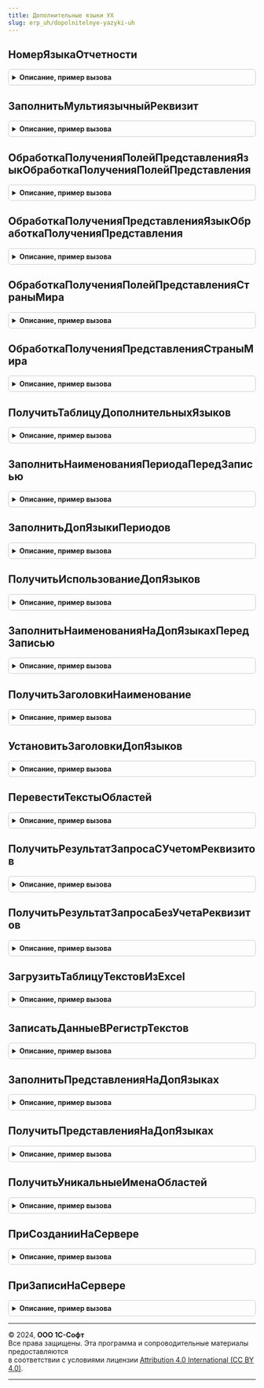 ```yaml
---
title: Дополнительные языки УХ
slug: erp_uh/dopolnitelnye-yazyki-uh
---
```



## НомерЯзыкаОтчетности
<details style="margin: 1em 0; padding: 0.5em; border: 1px solid #ccc; border-radius: 6px;">

<summary style="font-weight: bold; cursor: pointer;">Описание, пример вызова</summary>

```bsl

Функция НомерЯзыкаОтчетности() Экспорт
```

Пример вызова
```bsl
Результат = ДополнительныеЯзыкиУХ.НомерЯзыкаОтчетности() 
```
</details>

## ЗаполнитьМультиязычныйРеквизит
<details style="margin: 1em 0; padding: 0.5em; border: 1px solid #ccc; border-radius: 6px;">

<summary style="font-weight: bold; cursor: pointer;">Описание, пример вызова</summary>

```bsl

// Для вызова из обработчика ПриНачальномЗаполненииЭлементов.
// Заполняет колонки с именами ИмяРеквизита_<КодЯзыка> текстовыми значениями для указанных кодов языков.
//
// Параметры:
//  Элемент        - СтрокаТаблицыЗначений - заполняемая строка таблицы. С колонками ИмяРеквизита_КодЯзыка.
//  ИмяРеквизита   - Строка -  имя реквизита. Например, "Наименование"
//  ИсходнаяСтрока - Строка - строка в формате НСтр. Например, "ru = 'Сообщение на русском'; en = 'English message'".
//  КодыЯзыков     - Массив - коды языков, на которых нужно заполнить строки.
//
// Пример:
//
//  МультиязычностьСервер.ЗаполнитьМультиязычныйРеквизит(Элемент, "Наименование", "ru = 'Сообщение на русском'; en =
//  'English message'", КодыЯзыков);
//
Процедура ЗаполнитьМультиязычныйРеквизит(Элемент, ИмяРеквизита, ИсходнаяСтрока, КодыЯзыков = Неопределено) Экспорт
```

Пример вызова
```bsl
ДополнительныеЯзыкиУХ.ЗаполнитьМультиязычныйРеквизит(Элемент, ИмяРеквизита, ИсходнаяСтрока, КодыЯзыков);
```
</details>

## ОбработкаПолученияПолейПредставленияЯзыкОбработкаПолученияПолейПредставления
<details style="margin: 1em 0; padding: 0.5em; border: 1px solid #ccc; border-radius: 6px;">

<summary style="font-weight: bold; cursor: pointer;">Описание, пример вызова</summary>

```bsl

Процедура ОбработкаПолученияПолейПредставленияЯзыкОбработкаПолученияПолейПредставления(Источник, Поля, СтандартнаяОбработка) Экспорт
```

Пример вызова
```bsl
ДополнительныеЯзыкиУХ.ОбработкаПолученияПолейПредставленияЯзыкОбработкаПолученияПолейПредставления(Источник, Поля, СтандартнаяОбработка) 
```
</details>

## ОбработкаПолученияПредставленияЯзыкОбработкаПолученияПредставления
<details style="margin: 1em 0; padding: 0.5em; border: 1px solid #ccc; border-radius: 6px;">

<summary style="font-weight: bold; cursor: pointer;">Описание, пример вызова</summary>

```bsl

Процедура ОбработкаПолученияПредставленияЯзыкОбработкаПолученияПредставления(Источник, Данные, Представление, СтандартнаяОбработка) Экспорт
```

Пример вызова
```bsl
ДополнительныеЯзыкиУХ.ОбработкаПолученияПредставленияЯзыкОбработкаПолученияПредставления(Источник, Данные, Представление, СтандартнаяОбработка) 
```
</details>

## ОбработкаПолученияПолейПредставленияСтраныМира
<details style="margin: 1em 0; padding: 0.5em; border: 1px solid #ccc; border-radius: 6px;">

<summary style="font-weight: bold; cursor: pointer;">Описание, пример вызова</summary>

```bsl

Процедура ОбработкаПолученияПолейПредставленияСтраныМира(Источник, Поля, СтандартнаяОбработка) Экспорт
```

Пример вызова
```bsl
ДополнительныеЯзыкиУХ.ОбработкаПолученияПолейПредставленияСтраныМира(Источник, Поля, СтандартнаяОбработка) 
```
</details>

## ОбработкаПолученияПредставленияСтраныМира
<details style="margin: 1em 0; padding: 0.5em; border: 1px solid #ccc; border-radius: 6px;">

<summary style="font-weight: bold; cursor: pointer;">Описание, пример вызова</summary>

```bsl

Процедура ОбработкаПолученияПредставленияСтраныМира(Источник, Данные, Представление, СтандартнаяОбработка) Экспорт
```

Пример вызова
```bsl
ДополнительныеЯзыкиУХ.ОбработкаПолученияПредставленияСтраныМира(Источник, Данные, Представление, СтандартнаяОбработка) 
```
</details>

## ПолучитьТаблицуДополнительныхЯзыков
<details style="margin: 1em 0; padding: 0.5em; border: 1px solid #ccc; border-radius: 6px;">

<summary style="font-weight: bold; cursor: pointer;">Описание, пример вызова</summary>

```bsl

Функция ПолучитьТаблицуДополнительныхЯзыков() Экспорт
```

Пример вызова
```bsl
Результат = ДополнительныеЯзыкиУХ.ПолучитьТаблицуДополнительныхЯзыков() 
```
</details>

## ЗаполнитьНаименованияПериодаПередЗаписью
<details style="margin: 1em 0; padding: 0.5em; border: 1px solid #ccc; border-radius: 6px;">

<summary style="font-weight: bold; cursor: pointer;">Описание, пример вызова</summary>

```bsl

Процедура ЗаполнитьНаименованияПериодаПередЗаписью(Источник, Отказ) Экспорт
```

Пример вызова
```bsl
ДополнительныеЯзыкиУХ.ЗаполнитьНаименованияПериодаПередЗаписью(Источник, Отказ) 
```
</details>

## ЗаполнитьДопЯзыкиПериодов
<details style="margin: 1em 0; padding: 0.5em; border: 1px solid #ccc; border-radius: 6px;">

<summary style="font-weight: bold; cursor: pointer;">Описание, пример вызова</summary>

```bsl

Процедура ЗаполнитьДопЯзыкиПериодов() Экспорт
```

Пример вызова
```bsl
ДополнительныеЯзыкиУХ.ЗаполнитьДопЯзыкиПериодов() 
```
</details>

## ПолучитьИспользованиеДопЯзыков
<details style="margin: 1em 0; padding: 0.5em; border: 1px solid #ccc; border-radius: 6px;">

<summary style="font-weight: bold; cursor: pointer;">Описание, пример вызова</summary>

```bsl

Функция ПолучитьИспользованиеДопЯзыков(ОтборМетаданныеПолноеИмя = Неопределено) Экспорт
```

Пример вызова
```bsl
Результат = ДополнительныеЯзыкиУХ.ПолучитьИспользованиеДопЯзыков(ОтборМетаданныеПолноеИмя);
```
</details>

## ЗаполнитьНаименованияНаДопЯзыкахПередЗаписью
<details style="margin: 1em 0; padding: 0.5em; border: 1px solid #ccc; border-radius: 6px;">

<summary style="font-weight: bold; cursor: pointer;">Описание, пример вызова</summary>

```bsl

Процедура ЗаполнитьНаименованияНаДопЯзыкахПередЗаписью(Источник, Отказ) Экспорт
```

Пример вызова
```bsl
ДополнительныеЯзыкиУХ.ЗаполнитьНаименованияНаДопЯзыкахПередЗаписью(Источник, Отказ) 
```
</details>

## ПолучитьЗаголовкиНаименование
<details style="margin: 1em 0; padding: 0.5em; border: 1px solid #ccc; border-radius: 6px;">

<summary style="font-weight: bold; cursor: pointer;">Описание, пример вызова</summary>

```bsl

Функция ПолучитьЗаголовкиНаименование() Экспорт
```

Пример вызова
```bsl
Результат = ДополнительныеЯзыкиУХ.ПолучитьЗаголовкиНаименование() 
```
</details>

## УстановитьЗаголовкиДопЯзыков
<details style="margin: 1em 0; padding: 0.5em; border: 1px solid #ccc; border-radius: 6px;">

<summary style="font-weight: bold; cursor: pointer;">Описание, пример вызова</summary>

```bsl

Процедура УстановитьЗаголовкиДопЯзыков(Форма) Экспорт
```

Пример вызова
```bsl
ДополнительныеЯзыкиУХ.УстановитьЗаголовкиДопЯзыков(Форма) 
```
</details>

## ПеревестиТекстыОбластей
<details style="margin: 1em 0; padding: 0.5em; border: 1px solid #ccc; border-radius: 6px;">

<summary style="font-weight: bold; cursor: pointer;">Описание, пример вызова</summary>

```bsl

Процедура ПеревестиТекстыОбластей(ТабДок,НомерИсходногоЯзыка,НомерНовогоЯзыка,ВидОтчета=Неопределено,ТекТаблицаЯзыков=Неопределено) Экспорт
```

Пример вызова
```bsl
ДополнительныеЯзыкиУХ.ПеревестиТекстыОбластей(ТабДок, НомерИсходногоЯзыка, НомерНовогоЯзыка, ВидОтчета, ТекТаблицаЯзыков);
```
</details>

## ПолучитьРезультатЗапросаСУчетомРеквизитов
<details style="margin: 1em 0; padding: 0.5em; border: 1px solid #ccc; border-radius: 6px;">

<summary style="font-weight: bold; cursor: pointer;">Описание, пример вызова</summary>

```bsl

Функция ПолучитьРезультатЗапросаСУчетомРеквизитов(ТабДок,НомерИсходногоЯзыка,НомерНовогоЯзыка,ВидОтчета,ТекТаблицаЯзыков=Неопределено) Экспорт
```

Пример вызова
```bsl
Результат = ДополнительныеЯзыкиУХ.ПолучитьРезультатЗапросаСУчетомРеквизитов(ТабДок, НомерИсходногоЯзыка, НомерНовогоЯзыка, ВидОтчета, ТекТаблицаЯзыков);
```
</details>

## ПолучитьРезультатЗапросаБезУчетаРеквизитов
<details style="margin: 1em 0; padding: 0.5em; border: 1px solid #ccc; border-radius: 6px;">

<summary style="font-weight: bold; cursor: pointer;">Описание, пример вызова</summary>

```bsl

Функция ПолучитьРезультатЗапросаБезУчетаРеквизитов(ТабДок,НомерИсходногоЯзыка,НомерНовогоЯзыка,ТекТаблицаЯзыков=Неопределено) Экспорт
```

Пример вызова
```bsl
Результат = ДополнительныеЯзыкиУХ.ПолучитьРезультатЗапросаБезУчетаРеквизитов(ТабДок, НомерИсходногоЯзыка, НомерНовогоЯзыка, ТекТаблицаЯзыков);
```
</details>

## ЗагрузитьТаблицуТекстовИзExcel
<details style="margin: 1em 0; padding: 0.5em; border: 1px solid #ccc; border-radius: 6px;">

<summary style="font-weight: bold; cursor: pointer;">Описание, пример вызова</summary>

```bsl

Функция ЗагрузитьТаблицуТекстовИзExcel(АдресХранилища, ИмяЛиста, Расширение) Экспорт
```

Пример вызова
```bsl
Результат = ДополнительныеЯзыкиУХ.ЗагрузитьТаблицуТекстовИзExcel(АдресХранилища, ИмяЛиста, Расширение) 
```
</details>

## ЗаписатьДанныеВРегистрТекстов
<details style="margin: 1em 0; padding: 0.5em; border: 1px solid #ccc; border-radius: 6px;">

<summary style="font-weight: bold; cursor: pointer;">Описание, пример вызова</summary>

```bsl

Процедура ЗаписатьДанныеВРегистрТекстов(ТаблицаДанных) Экспорт
```

Пример вызова
```bsl
ДополнительныеЯзыкиУХ.ЗаписатьДанныеВРегистрТекстов(ТаблицаДанных) 
```
</details>

## ЗаполнитьПредставленияНаДопЯзыках
<details style="margin: 1em 0; padding: 0.5em; border: 1px solid #ccc; border-radius: 6px;">

<summary style="font-weight: bold; cursor: pointer;">Описание, пример вызова</summary>

```bsl

Процедура ЗаполнитьПредставленияНаДопЯзыках(ТабДопЯзыки, Наименование) Экспорт
```

Пример вызова
```bsl
ДополнительныеЯзыкиУХ.ЗаполнитьПредставленияНаДопЯзыках(ТабДопЯзыки, Наименование) 
```
</details>

## ПолучитьПредставленияНаДопЯзыках
<details style="margin: 1em 0; padding: 0.5em; border: 1px solid #ccc; border-radius: 6px;">

<summary style="font-weight: bold; cursor: pointer;">Описание, пример вызова</summary>

```bsl

Функция ПолучитьПредставленияНаДопЯзыках(Наименование) Экспорт
```

Пример вызова
```bsl
Результат = ДополнительныеЯзыкиУХ.ПолучитьПредставленияНаДопЯзыках(Наименование) 
```
</details>

## ПолучитьУникальныеИменаОбластей
<details style="margin: 1em 0; padding: 0.5em; border: 1px solid #ccc; border-radius: 6px;">

<summary style="font-weight: bold; cursor: pointer;">Описание, пример вызова</summary>

```bsl

Функция ПолучитьУникальныеИменаОбластей(ВидОтчета=Неопределено) Экспорт
```

Пример вызова
```bsl
Результат = ДополнительныеЯзыкиУХ.ПолучитьУникальныеИменаОбластей(ВидОтчета);
```
</details>

## ПриСозданииНаСервере
<details style="margin: 1em 0; padding: 0.5em; border: 1px solid #ccc; border-radius: 6px;">

<summary style="font-weight: bold; cursor: pointer;">Описание, пример вызова</summary>

```bsl

Процедура ПриСозданииНаСервере(Форма, Отказ, СтандартнаяОбработка) Экспорт
```

Пример вызова
```bsl
ДополнительныеЯзыкиУХ.ПриСозданииНаСервере(Форма, Отказ, СтандартнаяОбработка) 
```
</details>

## ПриЗаписиНаСервере
<details style="margin: 1em 0; padding: 0.5em; border: 1px solid #ccc; border-radius: 6px;">

<summary style="font-weight: bold; cursor: pointer;">Описание, пример вызова</summary>

```bsl

Процедура ПриЗаписиНаСервере(Форма, Отказ, ТекущийОбъект, ПараметрыЗаписи) Экспорт
```

Пример вызова
```bsl
ДополнительныеЯзыкиУХ.ПриЗаписиНаСервере(Форма, Отказ, ТекущийОбъект, ПараметрыЗаписи) 
```
</details>

---

© 2024, **ООО 1С-Софт**  
Все права защищены. Эта программа и сопроводительные материалы предоставляются  
в соответствии с условиями лицензии [Attribution 4.0 International (CC BY 4.0)](https://creativecommons.org/licenses/by/4.0/legalcode).

---
